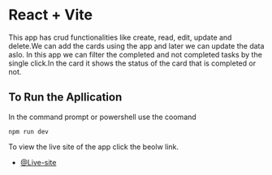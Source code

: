 # React + Vite

This app has crud functionalities like create, read, edit, update and delete.We can add the cards using the app and later we can update the data aslo.
In this app we can filter the completed and not completed tasks by the single click.In the card it shows the status of the card that is completed or not.

## To Run the Apllication

In the command prompt or powershell use the coomand

`npm run dev`

To view the live site of the app click the beolw link.

- [@Live-site]()
